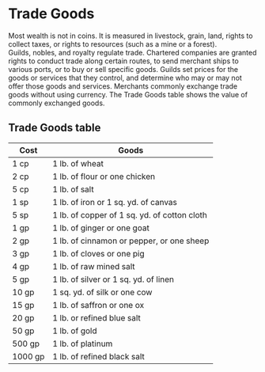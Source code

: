 # Trade Goods
Most wealth is not in coins. It is measured in livestock, grain, land, rights to collect taxes, or rights to resources (such as a mine or a forest).    
Guilds, nobles, and royalty regulate trade. Chartered companies are granted rights to conduct trade along certain routes, to send merchant ships to various ports, or to buy or sell specific goods. Guilds set prices for the goods or services that they control, and determine who may or may not offer those goods and services. Merchants commonly exchange trade goods without using currency. The Trade Goods table shows the value of commonly exchanged goods.

## Trade Goods table
| Cost    | Goods                                        |
| ------- | -------------------------------------------- |
| 1 cp    | 1 lb. of wheat                               |
| 2 cp    | 1 lb. of flour or one chicken                |
| 5 cp    | 1 lb. of salt                                |
| 1 sp    | 1 lb. of iron or 1 sq. yd. of canvas         |
| 5 sp    | 1 lb. of copper of 1 sq. yd. of cotton cloth |
| 1 gp    | 1 lb. of ginger or one goat                  |
| 2 gp    | 1 lb. of cinnamon or pepper, or one sheep    |
| 3 gp    | 1 lb. of cloves or one pig                   |
| 4 gp    | 1 lb. of raw mined salt                      |
| 5 gp    | 1 lb. of silver or 1 sq. yd. of linen        |
| 10 gp   | 1 sq. yd. of silk or one cow                 |
| 15 gp   | 1 lb. of saffron or one ox                   |
| 20 gp   | 1 lb. or refined blue salt                   |
| 50 gp   | 1 lb. of gold                                |
| 500 gp  | 1 lb. of platinum                            |
| 1000 gp | 1 lb. of refined black salt                  |
